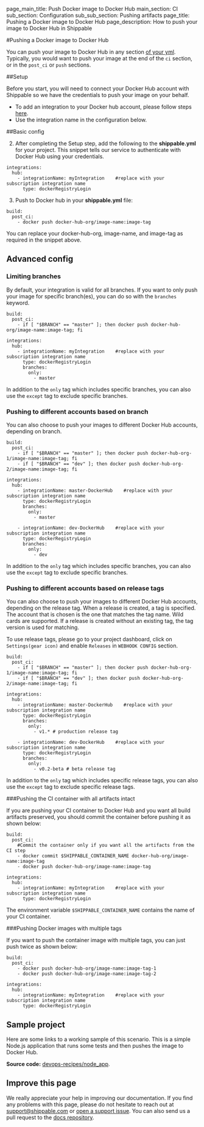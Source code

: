 page_main_title: Push Docker image to Docker Hub
main_section: CI
sub_section: Configuration
sub_sub_section: Pushing artifacts
page_title: Pushing a Docker image to Docker Hub
page_description: How to push your image to Docker Hub in Shippable

#Pushing a Docker image to Docker Hub

You can push your image to Docker Hub in any section [of your yml](/ci/yml-structure/#anatomy-of-shippableyml). Typically, you would want to push your image at the end of the `ci` section, or in the `post_ci` or `push` sections.

##Setup

Before you start, you will need to connect your Docker Hub account with Shippable so we have the credentials to push your image on your behalf.

* To add an integration to your Docker hub account, please follow steps [here](/platform/integration/dockerRegistryLogin).
* Use the integration name in the configuration below.

##Basic config

2. After completing the Setup step, add the following to the **shippable.yml** for your project. This snippet tells our service to
authenticate with Docker Hub using your credentials.

```
integrations:                               
  hub:
    - integrationName: myIntegration    #replace with your subscription integration name   
      type: dockerRegistryLogin                        
```

3. Push to Docker hub in your **shippable.yml** file:

```
build:
  post_ci:
    - docker push docker-hub-org/image-name:image-tag
```

You can replace your docker-hub-org, image-name, and image-tag as required in the snippet above.

## Advanced config

### Limiting branches

By default, your integration is valid for all branches. If you want to only push your image for specific branch(es), you can do so with the `branches` keyword.

```
build:
  post_ci:
    - if [ "$BRANCH" == "master" ]; then docker push docker-hub-org/image-name:image-tag; fi

integrations:                               
  hub:
    - integrationName: myIntegration    #replace with your subscription integration name   
      type: dockerRegistryLogin    
      branches:
        only:
          - master

```

In addition to the `only` tag which includes specific branches, you can also use the `except` tag to exclude specific branches.

### Pushing to different accounts based on branch

You can also choose to push your images to different Docker Hub accounts, depending on branch.

```
build:
  post_ci:
    - if [ "$BRANCH" == "master" ]; then docker push docker-hub-org-1/image-name:image-tag; fi
    - if [ "$BRANCH" == "dev" ]; then docker push docker-hub-org-2/image-name:image-tag; fi

integrations:                               
  hub:
    - integrationName: master-DockerHub    #replace with your subscription integration name   
      type: dockerRegistryLogin    
      branches:
        only:
          - master

    - integrationName: dev-DockerHub    #replace with your subscription integration name   
      type: dockerRegistryLogin    
      branches:
        only:
          - dev

```

In addition to the `only` tag which includes specific branches, you can also use the `except` tag to exclude specific branches.

### Pushing to different accounts based on release tags

You can also choose to push your images to different Docker Hub accounts, depending on the release tag.
When a release is created, a tag is specified. The account that is chosen is the one that matches the tag name.
Wild cards are supported. If a release is created without an existing tag, the tag version is used for matching.

To use release tags, please go to your project dashboard, click on `Settings(gear icon)` and enable `Releases` in `WEBHOOK CONFIG`
section.

```
build:
  post_ci:
    - if [ "$BRANCH" == "master" ]; then docker push docker-hub-org-1/image-name:image-tag; fi
    - if [ "$BRANCH" == "dev" ]; then docker push docker-hub-org-2/image-name:image-tag; fi

integrations:                               
  hub:
    - integrationName: master-DockerHub    #replace with your subscription integration name   
      type: dockerRegistryLogin    
      branches:
        only:
          - v1.* # production release tag

    - integrationName: dev-DockerHub    #replace with your subscription integration name   
      type: dockerRegistryLogin    
      branches:
        only:
          - v0.2-beta # beta release tag

```
In addition to the `only` tag which includes specific release tags, you can also use the `except` tag to exclude specific release tags.

###Pushing the CI container with all artifacts intact

If you are pushing your CI container to Docker Hub and you want all build artifacts preserved, you should commit the container before pushing it as shown below:

```
build:
  post_ci:
    #Commit the container only if you want all the artifacts from the CI step
    - docker commit $SHIPPABLE_CONTAINER_NAME docker-hub-org/image-name:image-tag
    - docker push docker-hub-org/image-name:image-tag

integrations:                               
  hub:
    - integrationName: myIntegration    #replace with your subscription integration name   
      type: dockerRegistryLogin              
```

The environment variable `$SHIPPABLE_CONTAINER_NAME` contains the name of your CI container.

###Pushing Docker images with multiple tags

If you want to push the container image with multiple tags, you can just push twice as shown below:


```
build:
  post_ci:
    - docker push docker-hub-org/image-name:image-tag-1
    - docker push docker-hub-org/image-name:image-tag-2

integrations:                               
  hub:
    - integrationName: myIntegration    #replace with your subscription integration name   
      type: dockerRegistryLogin

```
## Sample project

Here are some links to a working sample of this scenario. This is a simple Node.js application that runs some tests and then pushes
the image to Docker Hub.

**Source code:**  [devops-recipes/node_app](https://github.com/devops-recipes/node_app).

## Improve this page

We really appreciate your help in improving our documentation. If you find any problems with this page, please do not hesitate to reach out at [support@shippable.com](mailto:support@shippable.com) or [open a support issue](https://www.github.com/Shippable/support/issues). You can also send us a pull request to the [docs repository](https://www.github.com/Shippable/docs).
